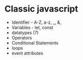 # Classic javascript

- Identifier - A-Z, a-z, \_, &,
- Variables - let, const
- datatypes (7)
- Operators
- Conditional Statements
- loops
- event attributes
